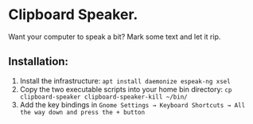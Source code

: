 # Clipboard Speaker.

   Want your computer
   to speak a bit?
   Mark some text
   and let it rip.

## Installation:

1. Install the infrastructure: `apt install daemonize espeak-ng xsel`
2. Copy the two executable scripts into your home bin directory: `cp clipboard-speaker clipboard-speaker-kill ~/bin/`
3. Add the key bindings in `Gnome Settings → Keyboard Shortcuts → All the way down and press the + button`
